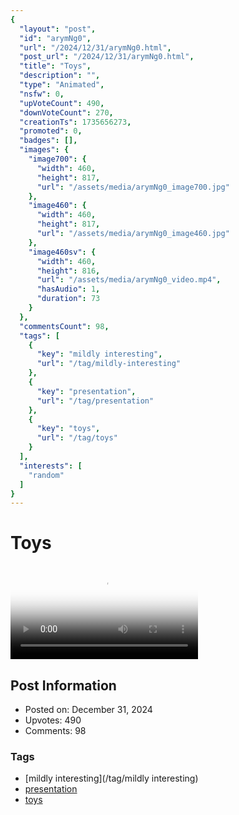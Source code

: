 ```yaml
---
{
  "layout": "post",
  "id": "arymNg0",
  "url": "/2024/12/31/arymNg0.html",
  "post_url": "/2024/12/31/arymNg0.html",
  "title": "Toys",
  "description": "",
  "type": "Animated",
  "nsfw": 0,
  "upVoteCount": 490,
  "downVoteCount": 270,
  "creationTs": 1735656273,
  "promoted": 0,
  "badges": [],
  "images": {
    "image700": {
      "width": 460,
      "height": 817,
      "url": "/assets/media/arymNg0_image700.jpg"
    },
    "image460": {
      "width": 460,
      "height": 817,
      "url": "/assets/media/arymNg0_image460.jpg"
    },
    "image460sv": {
      "width": 460,
      "height": 816,
      "url": "/assets/media/arymNg0_video.mp4",
      "hasAudio": 1,
      "duration": 73
    }
  },
  "commentsCount": 98,
  "tags": [
    {
      "key": "mildly interesting",
      "url": "/tag/mildly-interesting"
    },
    {
      "key": "presentation",
      "url": "/tag/presentation"
    },
    {
      "key": "toys",
      "url": "/tag/toys"
    }
  ],
  "interests": [
    "random"
  ]
}
---
```


# Toys

<video controls playsinline loop poster="/assets/media/arymNg0_image460.jpg">
  <source src="/assets/media/arymNg0_video.mp4" type="video/mp4">
  Your browser does not support the video tag.
</video>

## Post Information

- Posted on: December 31, 2024
- Upvotes: 490
- Comments: 98

### Tags

- [mildly interesting](/tag/mildly interesting)
- [presentation](/tag/presentation)
- [toys](/tag/toys)
